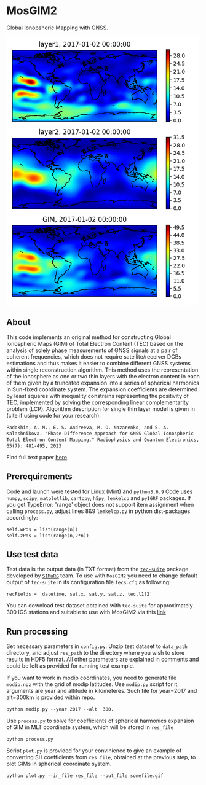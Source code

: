 # MosGIM2

Global Ionopsheric Mapping with GNSS. 

![MosGIM sample output](animation.gif)

## About

This code implements an original method for constructing Global Ionospheric Maps (GIM) of Total Electron Content (TEC) based on the analysis of solely phase measurements of GNSS signals at a pair of coherent frequencies, which does not require satellite/receiver DCBs estimations and thus makes it easier to combine different GNSS systems within single reconstruction algorithm.
This  method uses the representation of the ionosphere as one or two thin layers with the electron content in each of them given by a truncated expansion into a series of spherical harmonics in Sun-fixed coordinate system. The expansion coefficients are determined by least squares with inequality constrains representing the positivity of TEC, implemented by solving the corresponding linear complementarity problem (LCP). Algorithm description for single thin layer model is given in (cite if using code for your research): 

    Padokhin, A. M., E. S. Andreeva, M. O. Nazarenko, and S. A. Kalashnikova. "Phase-Difference Approach for GNSS Global Ionospheric Total Electron Content Mapping." Radiophysics and Quantum Electronics, 65(7): 481-495, 2023
    
Find full text paper [here](https://www.researchgate.net/profile/Artem-Padokhin/publication/370183741_Phase-Difference_Approach_for_GNSS_Global_Ionospheric_Total_Electron_Content_Mapping/links/64437a00d749e4340e2cb413/Phase-Difference-Approach-for-GNSS-Global-Ionospheric-Total-Electron-Content-Mapping.pdf)

## Prerequirements 

Code and launch were tested for Linux (Mint) and `python3.6.9`
Code uses `numpy`, `scipy`, `matplotlib`, `cartopy`, `h5py`, `lemkelcp` and `pyIGRF` packages.
If you get TypeError: 'range' object does not support item assignment when calling `process.py`, adjust lines 8&9 `lemkelcp.py` in python dist-packages accordingly:

    self.wPos = list(range(n))
    self.zPos = list(range(n,2*n)) 

## Use test data

Test data is the output data (in TXT format) from the [`tec-suite`](https://github.com/gnss-lab/tec-suite) package developed by [`SIMuRG`](https://simurg.space/) team. To use with `MosGIM2` you need to change default output of `tec-suite` in its configuration file `tecs.cfg` as following:

    recFields = 'datetime, sat.x, sat.y, sat.z, tec.l1l2'

You can download test dataset obtained with `tec-suite` for approximately 300 IGS stations and suitable to use with MosGIM2 via this [link](http://atm007-3.phys.msu.ru/gggimm/2017-002.zip) 

## Run processing

Set necessary parameters in `config.py`. Unzip test dataset to `data_path` directory, and adjust `res_path` to the directory where you wish to store results in HDF5 format. All other parameters are explained in comments and could be left as provided for running test example.

If you want to work in modip coordinates, you need to generate file `modip.npz` with the grid of modip latitudes. Use `modip.py` script for it, arguments are year and altitude in kilometeres. Such file for year=2017 and alt=300km is provided within repo. 

    python modip.py --year 2017 --alt  300.

Use `process.py` to solve for coefficients of spherical harmonics expansion of GIM in MLT coordinate system, which will be stored in `res_file`

    python process.py

Script `plot.py` is provided for your convinience to give an example of converting SH coefficients from `res_file`, obtained at the previous step, to plot GIMs in spherical coordinate system. 

    python plot.py --in_file res_file --out_file somefile.gif 
